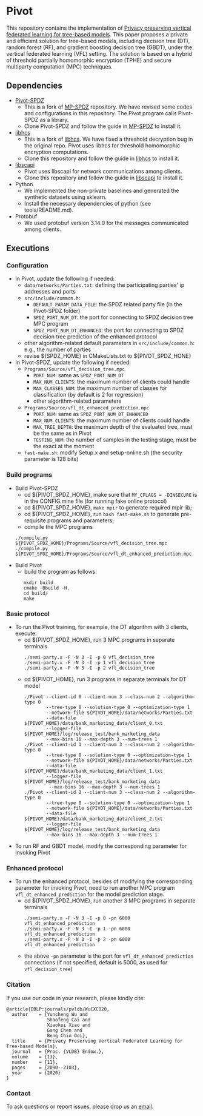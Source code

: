 # Pivot
This repository contains the implementation of 
[Privacy preserving vertical federated learning for tree-based models](http://www.vldb.org/pvldb/vol13/p2090-wu.pdf). This paper proposes a private and efficient solution for tree-based models,
including decision tree (DT), random forest (RF), and gradient boosting decision tree (GBDT), 
under the vertical federated learning (VFL) setting. The solution is based on a hybrid of threshold partially
homomorphic encryption (TPHE) and secure multiparty computation (MPC) techniques.

## Dependencies
+ [Pivot-SPDZ](https://github.com/lemonviv/Pivot-SPDZ)
    + This is a fork of [MP-SPDZ](https://github.com/data61/MP-SPDZ/tree/2c3606ccb2658cea10826d670298e04b1385415a) repository. We 
    have revised some codes and configurations in this repository. The Pivot program
    calls Pivot-SPDZ as a library. 
    + Clone Pivot-SPDZ and follow the guide in [MP-SPDZ](https://github.com/data61/MP-SPDZ) to install it.
+ [libhcs](https://github.com/lemonviv/libhcs) 
    + This is a fork of [libhcs](https://github.com/tiehuis/libhcs). We have 
    fixed a threshold decryption bug in the original repo. Pivot uses libhcs for threshold homomorphic encryption computations. 
    + Clone this repository and follow the guide in [libhcs](https://github.com/tiehuis/libhcs) to install it.
+ [libscapi](https://github.com/cryptobiu/libscapi/tree/b77816a8ad09181be319316f4023f628ab7ffb88)
    + Pivot uses libscapi for network communications among clients. 
    + Clone this repository and follow the guide in [libscapi](https://github.com/cryptobiu/libscapi) to install it.
+ Python
    + We implemented the non-private baselines and generated the synthetic 
     datasets using sklearn.
    + Install the necessary dependencies of python (see tools/README.md).
+ Protobuf
    + We used protobuf version 3.14.0 for the messages communicated among clients. 

## Executions

### Configuration
 * In Pivot, update the following if needed:
    + `data/networks/Parties.txt`: defining the participating parties' ip addresses and ports
    + `src/include/common.h`: 
        + `DEFAULT_PARAM_DATA_FILE`: the SPDZ related party file (in the Pivot-SPDZ folder)
        + `SPDZ_PORT_NUM_DT`: the port for connecting to SPDZ decision tree MPC program
        + `SPDZ_PORT_NUM_DT_ENHANCED`: the port for connecting to SPDZ decision tree prediction of the enhanced protocol
    + other algorithm-related default parameters in `src/include/common.h`: e.g., the number of parties
    + revise ${SPDZ_HOME} in CMakeLists.txt to ${PIVOT_SPDZ_HONE}
 * In Pivot-SPDZ, update the following if needed:
    + `Programs/Source/vfl_decision_tree.mpc`
        + `PORT_NUM`: same as `SPDZ_PORT_NUM_DT`
        + `MAX_NUM_CLIENTS`: the maximum number of clients could handle
        + `MAX_CLASSES_NUM`: the maximum number of classes for classification (by default is 2 for regression)
        + other algorithm-related parameters
    + `Programs/Source/vfl_dt_enhanced_prediction.mpc`
        + `PORT_NUM`: same as `SPDZ_PORT_NUM_DT_ENHANCED`
        + `MAX_NUM_CLIENTS`: the maximum number of clients could handle
        + `MAX_TREE_DEPTH`: the maximum depth of the evaluated tree, must be the same as in Pivot
        + `TESTING_NUM`: the number of samples in the testing stage, must be the exact at the moment
    + `fast-make.sh`: modify Setup.x and setup-online.sh (the security parameter is 128 bits)

### Build programs
 * Build Pivot-SPDZ
    + cd ${PIVOT_SPDZ_HOME}, make sure that `MY_CFLAGS = -DINSECURE` is in the CONFIG.mine file (for running fake online protocol)
    + cd ${PIVOT_SPDZ_HOME}, `make mpir` to generate required mpir lib;
    + cd ${PIVOT_SPDZ_HOME}, run `bash fast-make.sh` to generate pre-requisite programs and parameters;
    + compile the MPC programs
    ```
    ./compile.py ${PIVOT_SPDZ_HOME}/Programs/Source/vfl_decision_tree.mpc
    ./compile.py ${PIVOT_SPDZ_HOME}/Programs/Source/vfl_dt_enhanced_prediction.mpc
    ```
 * Build Pivot
    + build the program as follows:
     ```
        mkdir build 
        cmake -Bbuild -H.
        cd build/
        make
     ```

### Basic protocol
 * To run the Pivot training, for example, the DT algorithm with 3 clients, execute:
    + cd ${PIVOT_SPDZ_HOME}, run 3 MPC programs in separate terminals
        ```
        ./semi-party.x -F -N 3 -I -p 0 vfl_decision_tree
        ./semi-party.x -F -N 3 -I -p 1 vfl_decision_tree
        ./semi-party.x -F -N 3 -I -p 2 vfl_decision_tree
        ```
    + cd ${PIVOT_HOME}, run 3 programs in separate terminals for DT model
        ```
        ./Pivot --client-id 0 --client-num 3 --class-num 2 --algorithm-type 0 
                --tree-type 0 --solution-type 0 --optimization-type 1 
                --network-file ${PIVOT_HOME}/data/networks/Parties.txt 
                --data-file ${PIVOT_HOME}/data/bank_marketing_data/client_0.txt 
                --logger-file ${PIVOT_HOME}/log/release_test/bank_marketing_data 
                --max-bins 16 --max-depth 3 --num-trees 1 
        ./Pivot --client-id 1 --client-num 3 --class-num 2 --algorithm-type 0
                --tree-type 0 --solution-type 0 --optimization-type 1 
                --network-file ${PIVOT_HOME}/data/networks/Parties.txt 
                --data-file ${PIVOT_HOME}/data/bank_marketing_data/client_1.txt 
                --logger-file ${PIVOT_HOME}/log/release_test/bank_marketing_data
                 --max-bins 16 --max-depth 3 --num-trees 1
        ./Pivot --client-id 2 --client-num 3 --class-num 2 --algorithm-type 0
                --tree-type 0 --solution-type 0 --optimization-type 1 
                --network-file ${PIVOT_HOME}/data/networks/Parties.txt 
                --data-file ${PIVOT_HOME}/data/bank_marketing_data/client_2.txt 
                --logger-file ${PIVOT_HOME}/log/release_test/bank_marketing_data 
                --max-bins 16 --max-depth 3 --num-trees 1
        ```
 * To run RF and GBDT model, modify the corresponding parameter for invoking Pivot 

### Enhanced protocol
 * To run the enhanced protocol, besides of modifying the corresponding parameter for invoking Pivot,
 need to run another MPC program `vfl_dt_enhanced_prediction` for the model prediction stage.
    + cd ${PIVOT_SPDZ_HOME}, run another 3 MPC programs in separate terminals
        ```
        ./semi-party.x -F -N 3 -I -p 0 -pn 6000 vfl_dt_enhanced_prediction
        ./semi-party.x -F -N 3 -I -p 1 -pn 6000 vfl_dt_enhanced_prediction
        ./semi-party.x -F -N 3 -I -p 2 -pn 6000 vfl_dt_enhanced_prediction
        ```
    + the above `-pn` parameter is the port for `vfl_dt_enhanced_prediction` connections (if not specified, 
    default is 5000, as used for `vfl_decision_tree`)


### Citation

If you use our code in your research, please kindly cite:
```
@article{DBLP:journals/pvldb/WuCXCO20,
  author    = {Yuncheng Wu and
               Shaofeng Cai and
               Xiaokui Xiao and
               Gang Chen and
               Beng Chin Ooi},
  title     = {Privacy Preserving Vertical Federated Learning for Tree-based Models},
  journal   = {Proc. {VLDB} Endow.},
  volume    = {13},
  number    = {11},
  pages     = {2090--2103},
  year      = {2020}
}
```

### Contact
To ask questions or report issues, please drop us an [email](mailto:wuyc@comp.nus.edu.sg).
